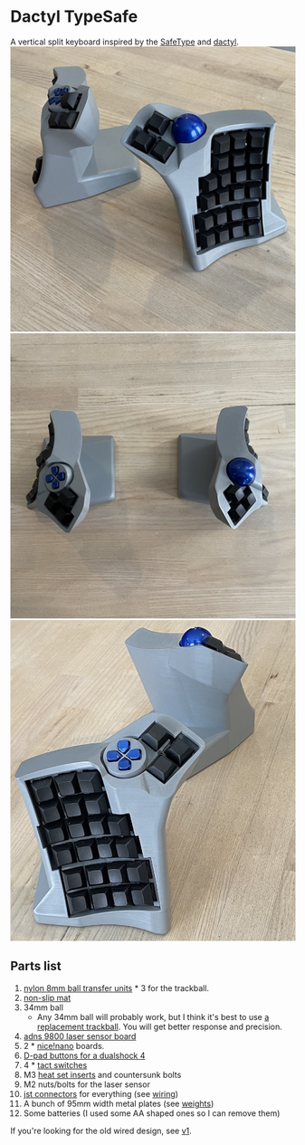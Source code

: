 # Dactyl TypeSafe
A vertical split keyboard inspired by the [SafeType](https://safetype.com/index.php) and [dactyl](https://github.com/adereth/dactyl-keyboard).
![right](things/4x6-wireless/right_angled.jpg)
![both](things/4x6-wireless/top.jpg)
![top](things/4x6-wireless/left_angled.jpg)

## Parts list
1. [nylon 8mm ball transfer units](https://www.aliexpress.com/item/32839736943.html) * 3 for the trackball.
1. [non-slip mat](https://www.amazon.com/ROOS-Self-Stick-Anti-Skid-Furniture-Protectors/dp/B01K7JFXAA)
1. 34mm ball
    - Any 34mm ball will probably work, but I think it's best to use [a replacement trackball](https://www.aliexpress.com/item/4000351102541.html). You will get better response and precision.
1. [adns 9800 laser sensor board](https://www.tindie.com/products/jkicklighter/adns-9800-laser-motion-sensor/)
1. 2 * [nice!nano](https://nicekeyboards.com/nice-nano/) boards.
1. [D-pad buttons for a dualshock 4](https://www.aliexpress.com/item/32952683815.html)
1. 4 * [tact switches](https://www.amazon.com/100PCS-6X6x5mm-Silent-Tactile-switches/dp/B07Q4NM6PS)
1. M3 [heat set inserts](https://www.aliexpress.com/item/2255800878462496.html) and countersunk bolts
1. M2 nuts/bolts for the laser sensor
1. [jst connectors](https://www.aliexpress.com/item/2255800221261384.html) for everything (see [wiring](things/4x6-wireless/wiring.jpg))
1. A bunch of 95mm width metal plates (see [weights](things/4x6-wireless/weights.jpg))
1. Some batteries (I used some AA shaped ones so I can remove them)

If you're looking for the old wired design, see [v1](https://github.com/tewtham/dactyl-typesafe/releases/tag/1.0.0).